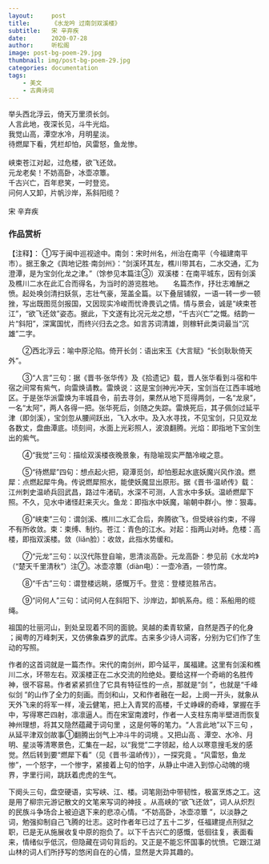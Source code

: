 ```yaml
---
layout:     post
title:      《水龙吟 过南剑双溪楼》
subtitle:   宋 辛弃疾
date:       2020-07-28
author:     听松阁
image: post-bg-poem-29.jpg
thumbnail: img/post-bg-poem-29.jpg
categories: documentation
tags:
    - 美文
    - 古典诗词
---
```


举头西北浮云，倚天万里须长剑。<br>
人言此地，夜深长见，斗牛光焰。<br>
我觉山高，潭空水冷，月明星淡。<br>
待燃犀下看，凭栏却怕，风雷怒，鱼龙惨。<br>
<br>
峡束苍江对起，过危楼，欲飞还敛。<br>
元龙老矣！不妨高卧，冰壶凉簟。<br>
千古兴亡，百年悲笑，一时登览。<br>
问何人又卸，片帆沙岸，系斜阳缆？<br>
<br>
宋 辛弃疾


### 作品赏析
【注释】：
①写于闽中巡视途中。南剑：宋时州名，州治在南平（今福建南平市）。据王象之《舆地记胜·南剑州》：“剑溪环其左，樵川带其右，二水交通，汇为澄潭，是为宝剑化龙之津。”（馀参见本篇注③）双溪楼：在南平城东，因有剑溪及樵川二水在此汇合而得名，为当时的游览胜地。　　名篇杰作，抒壮志难酬之愤。起处唤剑清扫妖氛，志壮气豪，笼盖全篇。以下叠层铺叙，一语一转一步一顿挫，写出既图觅剑报国，又因现实冷峻而忧谗畏讥之情。情与景会，诚是“峡束苍江”，“欲飞还敛”姿态。据此，下文遂有比况元龙之想，“千古兴亡”之慨。结韵一片“斜阳”，深寓国忧，而终兴归去之念。如言苏词清雄，则稼轩此类词最当“沉雄”二字。

　　②西北浮云：喻中原沦陷。倚开长剑：语出宋玉《大言赋》“长剑耿耿倚天外”。
  
　　③“人言”三句：据《晋书·张华传》及《拾遗记》载，晋人张华看到斗宿和牛宿之间常有紫气，向雷焕请教。雷焕说：这是宝剑神光冲天，宝剑当在江西丰城地区。于是张华派雷焕为丰城县令，前去寻剑，果然从地下觅得两剑，一名“龙泉”，一名“太阿”，两人各得一把。张华死后，剑随之失踪。雷焕死后，其子佩剑过延平津（即剑溪），宝剑忽从腰间跃出，飞入水中。及入水寻找，不见宝剑，只见双龙各数丈，盘曲潭底。顷刻间，水面上光彩照人，波浪翻腾。光焰：即指地下宝剑生出的紫气。
  
　　④“我觉”三句：描绘双溪楼夜晚景象，有隐喻现实严酷冷峻之意。
  
　　⑤“待燃犀”四句：想点起火把，窥潭觅剑，却怕惹起水底妖魔兴风作浪。燃犀：点燃起犀牛角。传说燃犀照水，能使妖魔显出原形。据《晋书·温峤传》载：江州刺史温峤兵回武昌，路过牛渚矶，水深不可测，人言水中多妖。温峤燃犀下照。不久，见水中诸怪赶来灭火。鱼龙：即指水中妖魔，喻朝中群小。惨：狠毒。
  
　　⑥“峡束”三句：谓剑溪、樵川二水汇合后，奔腾欲飞，但受峡谷约束，不得不有所收敛。束：束缚、制约。苍江：青色的江水。对起：指两山对峙。危楼：高楼，即指双溪楼。敛（liǎn脸）：收敛，此指水势缓和。
  
　　⑦“元龙”三句：以汉代陈登自喻，思清淡高卧。元龙高卧：参见前《水龙吟》（“楚天千里清秋”）注⑦。冰壶凉簟（diàn电）：一壶冷酒，一领竹席。
  
　　⑧“千古”三句：谓登楼远眺，感慨万千。登览：登楼览胜吊古。
  
　　⑨“问何人”三句：试问何人在斜阳下、沙岸边，卸帆系舟。缆：系船用的缆绳。
  

祖国的壮丽河山，到处呈现着不同的面貌。吴越的柔青软黛，自然是西子的化身 ；闽粤的万峰刺天，又仿佛象森罗的武库。古来多少诗人词客，分别为它们作了生动的写照。

作者的这首词就是一篇杰作。宋代的南剑州，即今延平，属福建。这里有剑溪和樵川二水，环带左右。双溪楼正在二水交流的险绝处。要给这样一个奇峭的名胜传神，很不容易。作者紧紧抓住了它具有特征性的一点，那就是“剑 ”，也就是“千峰似剑 ”的山作了全力的刻画。而剑和山，又和作者融在一起，上阕一开头，就象从天外飞来的将军一样，凌云健笔，把上入青冥的高楼，千丈峥嵘的奇峰，掌握在手中，写得寒芒四射，凛凛逼人。而在宋室南渡时，作者一人支柱东南半壁进而恢复神州理想，将其又隐然蕴藏于词句里 ，这是何等的笔力。“人言此地”以下三句 ，从延平津双剑故事①翻腾出剑气上冲斗牛的词境 。又把山高 、潭空、水冷、月明、星淡等清寒景色，汇集在一起，以“我觉”二字领起，给人以寒意搜毛发的感觉。然后转到要“燃犀下看”（见《晋书·温峤传》），一探究竟 。“风雷怒，鱼龙惨”，一个怒字，一个惨字，紧接着上句的怕字，从静止中进入到惊心动魄的境界，字里行间，跳跃着虎虎的生气。

下阕头三句，盘空硬语，实写峡、江、楼。词笔刚劲中带韧性，极富烹炼之工。这是用了柳宗元游记散文的文笔来写词的神技 。从高峡的“欲飞还敛”，词人从炽烈的民族斗争场合上被迫退下来的悲凉心情。“不妨高卧，冰壶凉簟 ”，以淡静之词，勉强抑制自己飞腾的壮志。这时作者年已过了五十二岁，任福建提点刑狱之职，已是无从施展收复中原的抱负了。以下千古兴亡的感慨，低徊往复，表面看来，情绪似乎低沉，但隐藏在词句背后的。又正是不能忘怀国事的忧愤。它跟江湖山林的词人们所抒写的悠闲自在的心情，显然是大异其趣的。
